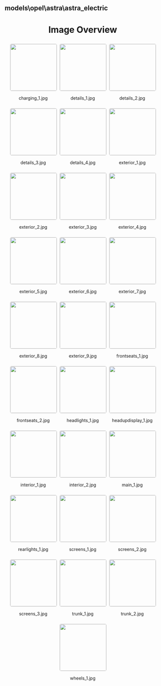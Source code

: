 ## models\opel\astra\astra_electric
<style>
    .image-gallery {
        display: flex;
        flex-wrap: wrap;
        gap: 10px;
        justify-content: center;
        padding: 10px;
    }
    .image-gallery img {
        width: 150px;
        height: auto;
        border: 1px solid #ddd;
        border-radius: 5px;
    }
    .image-gallery div {
        flex: 1 1 calc(33.333% - 20px); /* Three images per row on large screens */
        max-width: 150px;
        text-align: center;
    }
    @media (max-width: 768px) {
        .image-gallery div {
            flex: 1 1 calc(50% - 20px); /* Two images per row on medium screens */
        }
    }
    @media (max-width: 480px) {
        .image-gallery div {
            flex: 1 1 100%; /* One image per row on small screens */
        }
    }
</style>
<h1 style ="text-align: center;"> Image Overview </h1> <div class="image-gallery">
<div>
<img src="https://media.evkx.net/multimedia/models/opel/astra/astra_electric/charging_1_st.jpg">
<p>charging_1.jpg</p>
</div>
<div>
<img src="https://media.evkx.net/multimedia/models/opel/astra/astra_electric/details_1_st.jpg">
<p>details_1.jpg</p>
</div>
<div>
<img src="https://media.evkx.net/multimedia/models/opel/astra/astra_electric/details_2_st.jpg">
<p>details_2.jpg</p>
</div>
<div>
<img src="https://media.evkx.net/multimedia/models/opel/astra/astra_electric/details_3_st.jpg">
<p>details_3.jpg</p>
</div>
<div>
<img src="https://media.evkx.net/multimedia/models/opel/astra/astra_electric/details_4_st.jpg">
<p>details_4.jpg</p>
</div>
<div>
<img src="https://media.evkx.net/multimedia/models/opel/astra/astra_electric/exterior_1_st.jpg">
<p>exterior_1.jpg</p>
</div>
<div>
<img src="https://media.evkx.net/multimedia/models/opel/astra/astra_electric/exterior_2_st.jpg">
<p>exterior_2.jpg</p>
</div>
<div>
<img src="https://media.evkx.net/multimedia/models/opel/astra/astra_electric/exterior_3_st.jpg">
<p>exterior_3.jpg</p>
</div>
<div>
<img src="https://media.evkx.net/multimedia/models/opel/astra/astra_electric/exterior_4_st.jpg">
<p>exterior_4.jpg</p>
</div>
<div>
<img src="https://media.evkx.net/multimedia/models/opel/astra/astra_electric/exterior_5_st.jpg">
<p>exterior_5.jpg</p>
</div>
<div>
<img src="https://media.evkx.net/multimedia/models/opel/astra/astra_electric/exterior_6_st.jpg">
<p>exterior_6.jpg</p>
</div>
<div>
<img src="https://media.evkx.net/multimedia/models/opel/astra/astra_electric/exterior_7_st.jpg">
<p>exterior_7.jpg</p>
</div>
<div>
<img src="https://media.evkx.net/multimedia/models/opel/astra/astra_electric/exterior_8_st.jpg">
<p>exterior_8.jpg</p>
</div>
<div>
<img src="https://media.evkx.net/multimedia/models/opel/astra/astra_electric/exterior_9_st.jpg">
<p>exterior_9.jpg</p>
</div>
<div>
<img src="https://media.evkx.net/multimedia/models/opel/astra/astra_electric/frontseats_1_st.jpg">
<p>frontseats_1.jpg</p>
</div>
<div>
<img src="https://media.evkx.net/multimedia/models/opel/astra/astra_electric/frontseats_2_st.jpg">
<p>frontseats_2.jpg</p>
</div>
<div>
<img src="https://media.evkx.net/multimedia/models/opel/astra/astra_electric/headlights_1_st.jpg">
<p>headlights_1.jpg</p>
</div>
<div>
<img src="https://media.evkx.net/multimedia/models/opel/astra/astra_electric/headupdisplay_1_st.jpg">
<p>headupdisplay_1.jpg</p>
</div>
<div>
<img src="https://media.evkx.net/multimedia/models/opel/astra/astra_electric/interior_1_st.jpg">
<p>interior_1.jpg</p>
</div>
<div>
<img src="https://media.evkx.net/multimedia/models/opel/astra/astra_electric/interior_2_st.jpg">
<p>interior_2.jpg</p>
</div>
<div>
<img src="https://media.evkx.net/multimedia/models/opel/astra/astra_electric/main_1_st.jpg">
<p>main_1.jpg</p>
</div>
<div>
<img src="https://media.evkx.net/multimedia/models/opel/astra/astra_electric/rearlights_1_st.jpg">
<p>rearlights_1.jpg</p>
</div>
<div>
<img src="https://media.evkx.net/multimedia/models/opel/astra/astra_electric/screens_1_st.jpg">
<p>screens_1.jpg</p>
</div>
<div>
<img src="https://media.evkx.net/multimedia/models/opel/astra/astra_electric/screens_2_st.jpg">
<p>screens_2.jpg</p>
</div>
<div>
<img src="https://media.evkx.net/multimedia/models/opel/astra/astra_electric/screens_3_st.jpg">
<p>screens_3.jpg</p>
</div>
<div>
<img src="https://media.evkx.net/multimedia/models/opel/astra/astra_electric/trunk_1_st.jpg">
<p>trunk_1.jpg</p>
</div>
<div>
<img src="https://media.evkx.net/multimedia/models/opel/astra/astra_electric/trunk_2_st.jpg">
<p>trunk_2.jpg</p>
</div>
<div>
<img src="https://media.evkx.net/multimedia/models/opel/astra/astra_electric/wheels_1_st.jpg">
<p>wheels_1.jpg</p>
</div>
</div>
